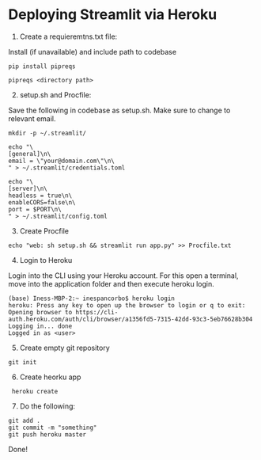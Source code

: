 # Deploying Streamlit via Heroku

1. Create a requieremtns.txt file:

Install (if unavailable) and include path to codebase

``pip install pipreqs``

``pipreqs <directory path>``

2. setup.sh and Procfile:

Save the following in codebase as setup.sh. Make sure to change to relevant email.

```
mkdir -p ~/.streamlit/

echo "\
[general]\n\
email = \"your@domain.com\"\n\
" > ~/.streamlit/credentials.toml

echo "\
[server]\n\
headless = true\n\
enableCORS=false\n\
port = $PORT\n\
" > ~/.streamlit/config.toml
```

3. Create Procfile

``echo "web: sh setup.sh && streamlit run app.py" >> Procfile.txt``

4. Login to Heroku

Login into the CLI using your Heroku account. For this open a terminal, move into the application folder and then execute heroku login.

```
(base) Iness-MBP-2:~ inespancorbo$ heroku login
heroku: Press any key to open up the browser to login or q to exit: 
Opening browser to https://cli-auth.heroku.com/auth/cli/browser/a1356fd5-7315-42dd-93c3-5eb76628b304
Logging in... done
Logged in as <user>
```

5. Create empty git repository

``` git init ```

6. Create heorku app

``` heroku create```

7. Do the following:

```
git add .
git commit -m "something"
git push heroku master
```

Done!
